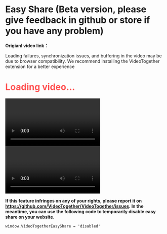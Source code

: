 # Easy Share (Beta version, please give feedback in github or store if you have any problem)

**Origianl video link：**<a id="originalVideoUrl"></a>

Loading failures, synchronization issues, and buffering in the video may be due to browser compatibility. We recommend installing the VideoTogether extension for a better experience

<h1 id="StatusText" style="color:#FF5555">Loading video...</h1>
<p style="display:none;" id="LoadTimeoutText">The video is taking too long to load; it might cannot be easy shared. We recommend installing VideoTogether extension to sync.</p>

<video class="easyShareVideo" id="hlsVideo" controls autoplay playsinline></video>
<video class="easyShareVideo" id="nativeVideo" controls autoplay playsinline></video>

<script setup>
import EasyShare from '../.vitepress/components/EasyShare.vue'
</script>
<EasyShare />





<!-- **如果该功能侵犯了您的任何权益：点击此处反馈并查看如何在您的网站上禁用该功能** -->
**If this feature infringes on any of your rights, please report it on https://github.com/VideoTogether/VideoTogether/issues. In the meantime, you can use the following code to temporarily disable easy share on your website.**
```
window.VideoTogetherEasyShare = 'disabled'
```